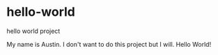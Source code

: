 # hello-world
hello world project

My name is Austin. I don't want to do this project but I will. Hello World!
